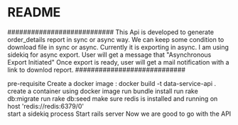 # README

###########################
This Api is developed to generate order_details report in sync or async way.
We can keep some condition to download file in sync or async.
Currently it is exporting in async.
I am using sidekiq for async export.
User will get a message that "Asynchronous Export Initiated"
Once export is ready, user will get a mail notification with a link to downlod report.
############################

pre-requisite
Create a docker image : docker build -t data-service-api .
create a container using docker image 
run bundle install 
run rake db:migrate 
run rake db:seed
make sure redis is installed and running on host 'redis://redis:6379/0'\
start a sidekiq process 
Start rails server
Now we are good to go with the API

